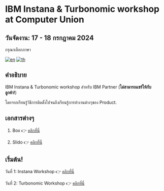 # IBM Instana & Turbonomic workshop at Computer Union

## วันจัดงาน: 17 - 18 กรกฎาคม 2024

กรุณาเลือกภาษา

[![en](https://img.shields.io/badge/lang-en-green.svg)](./README.md)
[![th](https://img.shields.io/badge/lang-th-red.svg)](./README-th.md)

## คำอธิบาย

IBM Instana & Turbonomic workshop สำหรับ IBM Partner (**ไม่สามารถแชร์ให้กับลูกค้า!**)

โดยจากเรียนรู้วิธีการติดตั้งไปจนถึงเรียนรู้การทำงานต่างๆของ Product.

## เอกสารต่างๆ

1. Box 👉 [คลิกที่นี่](https://computerunion.box.com/s/0sdyo8nlxqp8i07wp3gnop3mkn0y80h2)

2. Slido 👉 [คลิกที่นี่](https://app.sli.do/event/bmYCsrLxxwYQTEfqz3ep5e)

## เริ่มต้น!

วันที่ 1: Instana Workshop 👉 [คลิกที่นี่](./day1/README-th.md)

วันที่ 2: Turbonomic Workshop 👉 [คลิกที่นี่](./day2/README-th.md)
